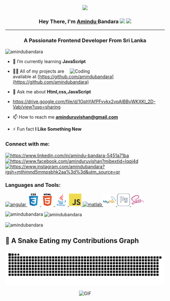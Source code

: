 <p align = "center">
	<a href="#"><img width="45%" height="auto" src="https://i.imgur.com/iXuL1HG.png" height="150px"/></a>
</p>


<h3 align="center">Hey There, I'm <a href="https://freshidea.com/jonah/">Amindu </a> Bandara <img 
												     src="https://media.giphy.com/media/hvRJCLFzcasrR4ia7z/giphy.gif" width="28"> <img src="https://emojis.slackmojis.com/emojis/images/1531849430/4246/blob-sunglasses.gif?1531849430" width="28"/></h3>
		 
---

<h3 align="center">A Passionate Frontend Developer From Sri Lanka</h3>

<p align="left"> <img src="https://komarev.com/ghpvc/?username=amindubandara&label=Profile%20views&color=0e75b6&style=flat" alt="amindubandara" /> </p>


- 🌱 I’m currently learning **JavaScript**
  
  <img align="right" alt="Coding" width="300" src="https://i.pinimg.com/originals/81/17/8b/81178b47a8598f0c81c4799f2cdd4057.gif">

- 👨‍💻 All of my projects are available at [https://github.com/amindubandara](https://github.com/amindubandara)

- 💬 Ask me about **Html,css,JavaScript**
- https://drive.google.com/file/d/1OphYAfPFvvkx2vpAIBByWKXKl_2D-Vab/view?usp=sharing

- 📫 How to reach me **aminduruvishan@gmail.com**

- ⚡ Fun fact **I Like Something New**
  

<h3 align="left">Connect with me:</h3>
<p align="left">
<a href="https://linkedin.com/in/https://www.linkedin.com/in/amindu-bandara-5451a71ba" target="blank"><img align="center" src="https://raw.githubusercontent.com/rahuldkjain/github-profile-readme-generator/master/src/images/icons/Social/linked-in-alt.svg" alt="https://www.linkedin.com/in/amindu-bandara-5451a71ba" height="30" width="40" /></a>
<a href="https://fb.com/https://www.facebook.com/aminduruvishan?mibextid=lqqj4d" target="blank"><img align="center" src="https://raw.githubusercontent.com/rahuldkjain/github-profile-readme-generator/master/src/images/icons/Social/facebook.svg" alt="https://www.facebook.com/aminduruvishan?mibextid=lqqj4d" height="30" width="40" /></a>
<a href="https://instagram.com/https://www.instagram.com/amindubandara?igsh=mthimnd5mmpsbhk2aa%3d%3d&utm_source=qr" target="blank"><img align="center" src="https://raw.githubusercontent.com/rahuldkjain/github-profile-readme-generator/master/src/images/icons/Social/instagram.svg" alt="https://www.instagram.com/amindubandara?igsh=mthimnd5mmpsbhk2aa%3d%3d&utm_source=qr" height="30" width="40" /></a>
</p>

<h3 align="left">Languages and Tools:</h3>
<p align="left"> <a href="https://angular.io" target="_blank" rel="noreferrer"> <img src="https://angular.io/assets/images/logos/angular/angular.svg" alt="angular" width="40" height="40"/> </a> <a href="https://www.w3schools.com/css/" target="_blank" rel="noreferrer"> <img src="https://raw.githubusercontent.com/devicons/devicon/master/icons/css3/css3-original-wordmark.svg" alt="css3" width="40" height="40"/> </a> <a href="https://www.w3.org/html/" target="_blank" rel="noreferrer"> <img src="https://raw.githubusercontent.com/devicons/devicon/master/icons/html5/html5-original-wordmark.svg" alt="html5" width="40" height="40"/> </a> <a href="https://www.java.com" target="_blank" rel="noreferrer"> <img src="https://raw.githubusercontent.com/devicons/devicon/master/icons/java/java-original.svg" alt="java" width="40" height="40"/> </a> <a href="https://developer.mozilla.org/en-US/docs/Web/JavaScript" target="_blank" rel="noreferrer"> <img src="https://raw.githubusercontent.com/devicons/devicon/master/icons/javascript/javascript-original.svg" alt="javascript" width="40" height="40"/> </a> <a href="https://www.mathworks.com/" target="_blank" rel="noreferrer"> <img src="https://upload.wikimedia.org/wikipedia/commons/2/21/Matlab_Logo.png" alt="matlab" width="40" height="40"/> </a> <a href="https://www.mysql.com/" target="_blank" rel="noreferrer"> <img src="https://raw.githubusercontent.com/devicons/devicon/master/icons/mysql/mysql-original-wordmark.svg" alt="mysql" width="40" height="40"/> </a> <a href="https://www.photoshop.com/en" target="_blank" rel="noreferrer"> <img src="https://raw.githubusercontent.com/devicons/devicon/master/icons/photoshop/photoshop-line.svg" alt="photoshop" width="40" height="40"/> </a> <a href="https://sass-lang.com" target="_blank" rel="noreferrer"> <img src="https://raw.githubusercontent.com/devicons/devicon/master/icons/sass/sass-original.svg" alt="sass" width="40" height="40"/> </a> </p>

<p><img align="left" src="https://github-readme-stats.vercel.app/api/top-langs?username=amindubandara&show_icons=true&locale=en&layout=compact" alt="amindubandara" /></p>

<p>&nbsp;<img align="center" src="https://github-readme-stats.vercel.app/api?username=amindubandara&show_icons=true&locale=en" alt="amindubandara" /></p>



<p><img align="center" src="https://github-readme-streak-stats.herokuapp.com/?user=amindubandara&" alt="amindubandara" /></p>

	
## 🐍 A Snake Eating my Contributions Graph
	
<p align = "center">
	<img src = "https://github.com/7oSkaaa/7oSkaaa/blob/output/github-contribution-grid-snake.svg?" alt = "Snake Game"/>
</p>
<p align = "center">
	<img align="center" alt="GIF" height="160px" src="https://media.giphy.com/media/Ah3zHH7hvsSB2/giphy.gif" />
</p>

